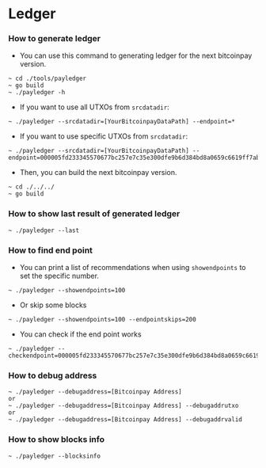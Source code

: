 # Ledger

### How to generate ledger

* You can use this command to generating ledger for the next bitcoinpay version.
```
~ cd ./tools/payledger
~ go build
~ ./payledger -h
```
* If you want to use all UTXOs from `srcdatadir`:
```
~ ./payledger --srcdatadir=[YourBitcoinpayDataPath] --endpoint=*
```

* If you want to use specific UTXOs from `srcdatadir`:
```
~ ./payledger --srcdatadir=[YourBitcoinpayDataPath] --endpoint=000005fd233345570677bc257e7c35e300dfe9b6d384bd8a0659c6619ff7ab30
```

* Then, you can build the next bitcoinpay version.
```
~ cd ./../../
~ go build
```

### How to show last result of generated ledger
```
~ ./payledger --last
```

### How to find end point
* You can print a list of recommendations when using `showendpoints` to set the specific number.
```
~ ./payledger --showendpoints=100
```
* Or skip some blocks
```
~ ./payledger --showendpoints=100 --endpointskips=200
```
* You can check if the end point works
```
~ ./payledger --checkendpoint=000005fd233345570677bc257e7c35e300dfe9b6d384bd8a0659c6619ff7ab30
```

### How to debug address
```
~ ./payledger --debugaddress=[Bitcoinpay Address]
or
~ ./payledger --debugaddress=[Bitcoinpay Address] --debugaddrutxo
or
~ ./payledger --debugaddress=[Bitcoinpay Address] --debugaddrvalid
```


### How to show blocks info
```
~ ./payledger --blocksinfo
```